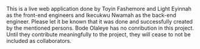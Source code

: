 This is a live web application done by Toyin Fashemore and Light Eyinnah as the front-end engineers and Ikecukwu Nwamah as the back-end engineer. Please let it be known that it was done and successfully created by the mentioned persons. Bode Olaleye has no conribution in this project. Until they contribute meaningfully to the project, they will cease to not be included as collaborators.